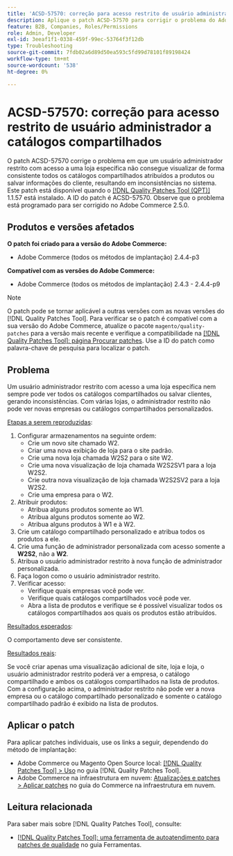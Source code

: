 ```yaml
---
title: 'ACSD-57570: correção para acesso restrito de usuário administrador a catálogos compartilhados'
description: Aplique o patch ACSD-57570 para corrigir o problema do Adobe Commerce em que um usuário administrador restrito com acesso a uma loja específica não consegue visualizar de forma consistente todos os catálogos compartilhados atribuídos aos produtos ou salvar informações do cliente, resultando em inconsistências no sistema.
feature: B2B, Companies, Roles/Permissions
role: Admin, Developer
exl-id: 3eeaf1f1-0338-459f-99ec-53764f3f12db
type: Troubleshooting
source-git-commit: 7fdb02a6d89d50ea593c5fd99d78101f89198424
workflow-type: tm+mt
source-wordcount: '538'
ht-degree: 0%

---
```


# ACSD-57570: correção para acesso restrito de usuário administrador a catálogos compartilhados

O patch ACSD-57570 corrige o problema em que um usuário administrador restrito com acesso a uma loja específica não consegue visualizar de forma consistente todos os catálogos compartilhados atribuídos a produtos ou salvar informações do cliente, resultando em inconsistências no sistema. Este patch está disponível quando o [[!DNL Quality Patches Tool (QPT)]](/help/tools/quality-patches-tool/quality-patches-tool-to-self-serve-quality-patches.md) 1.1.57 está instalado. A ID do patch é ACSD-57570. Observe que o problema está programado para ser corrigido no Adobe Commerce 2.5.0.

## Produtos e versões afetados

**O patch foi criado para a versão do Adobe Commerce:**

* Adobe Commerce (todos os métodos de implantação) 2.4.4-p3

**Compatível com as versões do Adobe Commerce:**

* Adobe Commerce (todos os métodos de implantação) 2.4.3 - 2.4.4-p9

>[!NOTE]
>
>O patch pode se tornar aplicável a outras versões com as novas versões do [!DNL Quality Patches Tool]. Para verificar se o patch é compatível com a sua versão do Adobe Commerce, atualize o pacote `magento/quality-patches` para a versão mais recente e verifique a compatibilidade na [[!DNL Quality Patches Tool]: página Procurar patches](https://experienceleague.adobe.com/tools/commerce-quality-patches/index.html?lang=pt-BR). Use a ID do patch como palavra-chave de pesquisa para localizar o patch.

## Problema

Um usuário administrador restrito com acesso a uma loja específica nem sempre pode ver todos os catálogos compartilhados ou salvar clientes, gerando inconsistências. Com várias lojas, o administrador restrito não pode ver novas empresas ou catálogos compartilhados personalizados.

<u>Etapas a serem reproduzidas</u>:

1. Configurar armazenamentos na seguinte ordem:
   * Crie um novo site chamado W2.
   * Criar uma nova exibição de loja para o site padrão.
   * Crie uma nova loja chamada W2S2 para o site W2.
   * Crie uma nova visualização de loja chamada W2S2SV1 para a loja W2S2.
   * Crie outra nova visualização de loja chamada W2S2SV2 para a loja W2S2.
   * Crie uma empresa para o W2.
1. Atribuir produtos:
   * Atribua alguns produtos somente ao W1.
   * Atribua alguns produtos somente ao W2.
   * Atribua alguns produtos à W1 e à W2.
1. Crie um catálogo compartilhado personalizado e atribua todos os produtos a ele.
1. Crie uma função de administrador personalizada com acesso somente a **W2S2**, não a **W2**.
1. Atribua o usuário administrador restrito à nova função de administrador personalizada.
1. Faça logon como o usuário administrador restrito.
1. Verificar acesso:
   * Verifique quais empresas você pode ver.
   * Verifique quais catálogos compartilhados você pode ver.
   * Abra a lista de produtos e verifique se é possível visualizar todos os catálogos compartilhados aos quais os produtos estão atribuídos.

<u>Resultados esperados</u>:

O comportamento deve ser consistente.

<u>Resultados reais</u>:

Se você criar apenas uma visualização adicional de site, loja e loja, o usuário administrador restrito poderá ver a empresa, o catálogo compartilhado e ambos os catálogos compartilhados na lista de produtos. Com a configuração acima, o administrador restrito não pode ver a nova empresa ou o catálogo compartilhado personalizado e somente o catálogo compartilhado padrão é exibido na lista de produtos.

## Aplicar o patch

Para aplicar patches individuais, use os links a seguir, dependendo do método de implantação:

* Adobe Commerce ou Magento Open Source local: [[!DNL Quality Patches Tool] > Uso](/help/tools/quality-patches-tool/usage.md) no guia [!DNL Quality Patches Tool].
* Adobe Commerce na infraestrutura em nuvem: [Atualizações e patches > Aplicar patches](https://experienceleague.adobe.com/docs/commerce-cloud-service/user-guide/develop/upgrade/apply-patches.html?lang=pt-BR) no guia do Commerce na infraestrutura em nuvem.

## Leitura relacionada

Para saber mais sobre [!DNL Quality Patches Tool], consulte:

* [[!DNL Quality Patches Tool]: uma ferramenta de autoatendimento para patches de qualidade](/help/tools/quality-patches-tool/quality-patches-tool-to-self-serve-quality-patches.md) no guia Ferramentas.
